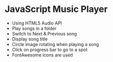 # JavaScript Music Player

- Using HTML5 Audio API
- Play songs in a folder
- Switch to Next & Previous song
- Display song title
- Circle image rotating when playing a song
- Click on progress bar to go to a spot
- FontAwesome icons are used
